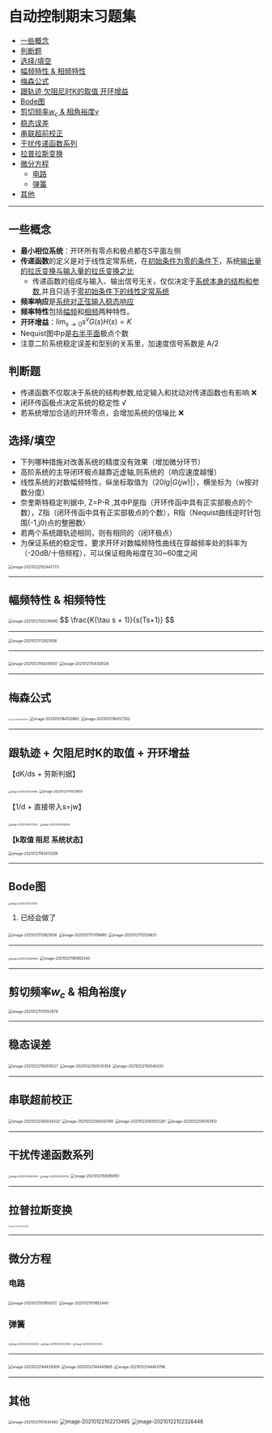 # 自动控制期末习题集

* [一些概念](#一些概念)
* [判断题](#判断题)
* [选择/填空](#选择填空)
* [幅频特性 &amp; 相频特性](#幅频特性--相频特性)
* [梅森公式](#梅森公式)
* [跟轨迹   欠阻尼时K的取值   开环增益](#跟轨迹--欠阻尼时k的取值--开环增益)
* [Bode图](#bode图)
* [剪切频率$w_c$ &amp; 相角裕度$\gamma$](#剪切频率w_c--相角裕度gamma)
* [稳态误差](#稳态误差)
* [串联超前校正](#串联超前校正)
* [干扰传递函数系列](#干扰传递函数系列)
* [拉普拉斯变换](#拉普拉斯变换)
* [微分方程](#微分方程)
   * [电路](#电路)
   * [弹簧](#弹簧)
* [其他](#其他)

------

## 一些概念

- **最小相位系统**：开环所有零点和极点都在S平面左侧
- **传递函数**的定义是对于线性定常系统，在<u>初始条件为零的条件下</u>，系统<u>输出量的拉氏变换与输入量的拉氏变换之比</u>
  - 传递函数的组成与输入、输出信号无关，仅仅决定于<u>系统本身的结构和参数</u>,并且只适于<u>零初始条件下的线性定常系统</u>
- **频率响应**是<u>系统对正弦输入稳态响应</u>
- **频率特性**包括<u>幅频</u>和<u>相频</u>两种特性。
- **开环增益**：$\lim _{s \rightarrow 0} s^{v} G(s) H(s)=K$
- Nequist图中p是<u>右半平面</u>极点个数
- 注意二阶系统稳定误差和型别的关系里，加速度信号系数是 A/2

## 判断题

- 传递函数不仅取决于系统的结构参数,给定输入和扰动对传递函数也有影响 ❌
- 闭环传函极点决定系统的稳定性 √
- 若系统增加合适的开环零点，会增加系统的信噪比 ❌

## 选择/填空

- 下列哪种措施对改善系统的精度没有效果（增加微分环节）
- 高阶系统的主导闭环极点越靠近虚轴,则系统的（响应速度越慢）
- 线性系统的对数幅频特性，纵坐标取值为（$20lg|G(jw)|$），横坐标为（w按对数分度）
- 奈奎斯特稳定判据中, Z=P-R ,其中P是指（开环传函中具有正实部极点的个数），Z指（闭环传函中具有正实部极点的个数），R指（Nequist曲线逆时针包围(-1,j0)点的整圈数）
- 若两个系统跟轨迹相同，则有相同的（闭环极点）
- 为保证系统的稳定性，要求开环对数幅频特性曲线在穿越频率处的斜率为（-20dB/十倍频程），可以保证相角裕度在30~60度之间

<img src="../assets/image-20210122152447773.png" alt="image-20210122152447773" style="zoom:50%;" />

------

## 幅频特性 & 相频特性

<img src="../assets/image-20210121100216995.png" alt="image-20210121100216995" style="zoom:50%;" />
$$
\frac{K(\tau s + 1)}{s(Ts+1)}
$$

------

<img src="../assets/image-20210121112821838.png" alt="image-20210121112821838" style="zoom:50%;" />

------

<img src="../assets/image-20210121154345551.png" alt="image-20210121154345551" style="zoom:50%;" />

<img src="../assets/image-20210121154358126.png" alt="image-20210121154358126" style="zoom:50%;" />

------

## 梅森公式

<img src="../assets/image-20210121164101234.png" alt="image-20210121164101234" style="zoom:20%;" />

<img src="../assets/image-20210121164120862.png" alt="image-20210121164120862" style="zoom:50%;" />

<img src="../assets/image-20210121164127352.png" alt="image-20210121164127352" style="zoom:50%;" />

------

## 跟轨迹 + 欠阻尼时K的取值 + 开环增益

【dK/ds + 劳斯判据】

<img src="../assets/image-20210121111244886.png" alt="image-20210121111244886" style="zoom:30%;" />

<img src="../assets/image-20210121111621859.png" alt="image-20210121111621859" style="zoom:45%;" />



【1/d + 直接带入s=jw】

<img src="../assets/image-20210121164312452.png" alt="image-20210121164312452" style="zoom:30%;" />

<img src="../assets/image-20210121164700639.png" alt="image-20210121164700639" style="zoom:30%;" />



**【k取值 阻尼 系统状态】**

<img src="../assets/image-20210121193413309.png" alt="image-20210121193413309" style="zoom:50%;" />

------

## Bode图

<img src="../assets/image-20210121113139758.png" alt="image-20210121113139758" style="zoom:30%;" />

1. 已经会做了

<img src="../assets/image-20210121112821838.png" alt="image-20210121112821838" style="zoom:50%;" />

<img src="../assets/image-20210121113116890.png" alt="image-20210121113116890" style="zoom:50%;" />

<img src="../assets/image-20210121113124631.png" alt="image-20210121113124631" style="zoom:50%;" />

------

<img src="../assets/image-20210121195948194.png" alt="image-20210121195948194" style="zoom:30%;" />

<img src="../assets/image-20210121195955340.png" alt="image-20210121195955340" style="zoom:50%;" />

------

## 剪切频率$w_c$ & 相角裕度$\gamma$

<img src="../assets/image-20210121170552679.png" alt="image-20210121170552679" style="zoom:50%;" />

------

## 稳态误差

<img src="../assets/image-20210122150510527.png" alt="image-20210122150510527" style="zoom:50%;" />

<img src="../assets/image-20210122150530354.png" alt="image-20210122150530354" style="zoom:50%;" />

<img src="../assets/image-20210122150540435.png" alt="image-20210122150540435" style="zoom:50%;" />

------

## 串联超前校正

<img src="../assets/image-20210122093034320.png" alt="image-20210122093034320" style="zoom:50%;" />

<img src="../assets/image-20210122093042199.png" alt="image-20210122093042199" style="zoom:50%;" />

<img src="../assets/image-20210122093053261.png" alt="image-20210122093053261" style="zoom:50%;" />

<img src="../assets/image-20210122093101412.png" alt="image-20210122093101412" style="zoom:50%;" />

------

## 干扰传递函数系列

<img src="../assets/image-20210121105943814.png" alt="image-20210121105943814" style="zoom:30%;" />

<img src="../assets/image-20210121105951139.png" alt="image-20210121105951139" style="zoom:30%;" />

<img src="../assets/image-20210121105959151.png" alt="image-20210121105959151" style="zoom:50%;" />

------

## 拉普拉斯变换

<img src="../assets/image-20210122152650780.png" alt="image-20210122152650780" style="zoom:20%;" />

------

## 微分方程

### 电路

<img src="../assets/image-20210121101950012.png" alt="image-20210121101950012" style="zoom:50%;" />

<img src="../assets/image-20210121101852440.png" alt="image-20210121101852440" style="zoom:50%;" />

### 弹簧

<img src="../assets/image-20210122153456538.png" alt="image-20210122153456538" style="zoom:30%;" />

<img src="../assets/image-20210122153503056.png" alt="image-20210122153503056" style="zoom:30%;" />

<img src="../assets/image-20210122153513412.png" alt="image-20210122153513412" style="zoom:30%;" />

------

<img src="../assets/image-20210122144429309.png" alt="image-20210122144429309" style="zoom:50%;" />

<img src="../assets/image-20210122144445665.png" alt="image-20210122144445665" style="zoom:50%;" />

<img src="../assets/image-20210122144453796.png" alt="image-20210122144453796" style="zoom:50%;" />

------

## 其他

<img src="../assets/image-20210121101430483.png" alt="image-20210121101430483" style="zoom:50%;" />

<img src="../assets/image-20210122102213495.png" alt="image-20210122102213495" style="zoom:70%;" />

<img src="../assets/image-20210122102326448.png" alt="image-20210122102326448" style="zoom:70%;" />